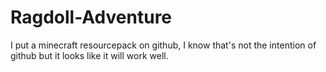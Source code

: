 # Ragdoll-Adventure
I put a minecraft resourcepack on github, I know that's not the intention of github but it looks like it will work well.
